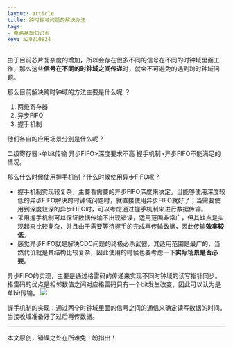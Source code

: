```yaml
---
layout: article
title: 跨时钟域问题的解决办法
tags:
- 电路基础知识点
key: a20210824
---
```


由于目前芯片复杂度的增加，所以会存在很多不同的信号在不同的时钟域里面工作，那么这些**信号在不同的时钟域之间传递**时，就会不可避免的遇到跨时钟域问题。

<!--more-->

那么目前解决跨时钟域的方法主要是什么呢 ？
1. 两级寄存器
2. 异步FIFO
3. 握手机制

他们各自的应用场景分别是什么呢？

二级寄存器>单bit传输 异步FIFO>深度要求不高 握手机制>异步FIFO不能满足的情况。

那么什么时候使用握手机制？什么时候使用异步FIFO呢？
* 握手机制实现较复杂，主要看需要的异步FIFO深度来决定。当能够使用深度较低的异步FIFO解决跨时钟域问题时，就直接使用异步FIFO就好了；当需要使用到深度较深的异步FIFO时，可以考虑通过握手机制来进行数据传输。
* 采用握手机制可以保证数据传输不出现错误，适用范围非常广，但其缺点是实现起来比较复杂，并且由于需要等待握手的完成再传输数据，因此传输**效率较低**。
* 感觉异步FIFO就是解决CDC问题的终极必杀武器，其适用范围是最广的，当然代价就是其结构比较复杂，因此使用的时候也要考虑一下**实际场景是否必要**。

异步FIFO的实现，主要是通过格雷码的传递来实现不同时钟域的读写指针同步。格雷码的优点是相邻数值之间对应格雷码只有一个bit发生改变，因此可以认为是单bit传输。
![](https://image-icons.oss-cn-beijing.aliyuncs.com/img/20210904223616.png)

握手机制的实现：通过两个时钟域里面的信号之间的通信来确定读写数据的时间。当接收域准备好了过后再传数据。

---
本文原创，错误之处在所难免！盼指出！
